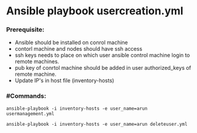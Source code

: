# Ansible playbook usercreation.yml

### Prerequisite:
* Ansible should be installed on conrol machine
* contorl machine and nodes should have ssh access
* ssh keys needs to place on which user ansible control machine login to remote machines. 
* pub key of conrtol machine should be added in user authorized_keys of remote machine. 
* Update IP's in host file (inventory-hosts)
### #Commands:

`ansible-playbook -i inventory-hosts -e user_name=arun usermanagement.yml`

`ansible-playbook -i inventory-hosts -e user_name=arun deleteuser.yml`


